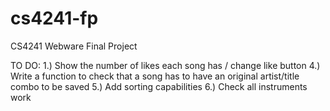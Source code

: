 # cs4241-fp
CS4241 Webware Final Project

TO DO:
1.) Show the number of likes each song has / change like button
4.) Write a function to check that a song has to have an original artist/title combo to be saved
5.) Add sorting capabilities
6.) Check all instruments work
